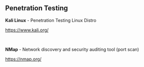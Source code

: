 ## Penetration Testing

**Kali Linux** - Penetration Testing Linux Distro

https://www.kali.org/

&nbsp;
&nbsp;

**NMap** - Network discovery and security auditing tool (port scan) 

https://nmap.org/ 

&nbsp;
&nbsp;
